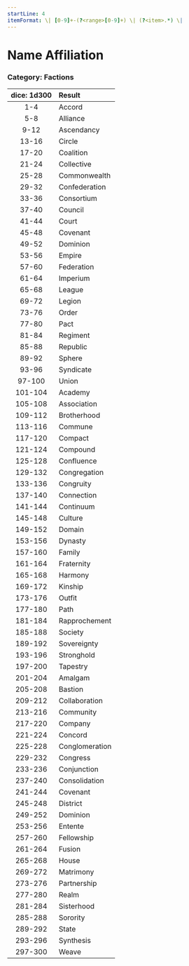 ```yaml
---
startLine: 4
itemFormat: \| [0-9]+-(?<range>[0-9]+) \| (?<item>.*) \|
---
```

# Name Affiliation
### Category: Factions

| dice: 1d300 | Result |
|:----:|:-------|
| 1-4 | Accord |
| 5-8 | Alliance |
| 9-12 | Ascendancy |
| 13-16 | Circle |
| 17-20 | Coalition |
| 21-24 | Collective |
| 25-28 | Commonwealth |
| 29-32 | Confederation |
| 33-36 | Consortium |
| 37-40 | Council |
| 41-44 | Court |
| 45-48 | Covenant |
| 49-52 | Dominion |
| 53-56 | Empire |
| 57-60 | Federation |
| 61-64 | Imperium |
| 65-68 | League |
| 69-72 | Legion |
| 73-76 | Order |
| 77-80 | Pact |
| 81-84 | Regiment |
| 85-88 | Republic |
| 89-92 | Sphere |
| 93-96 | Syndicate |
| 97-100 | Union |
| 101-104 | Academy |
| 105-108 | Association |
| 109-112 | Brotherhood |
| 113-116 | Commune |
| 117-120 | Compact |
| 121-124 | Compound |
| 125-128 | Confluence |
| 129-132 | Congregation |
| 133-136 | Congruity |
| 137-140 | Connection |
| 141-144 | Continuum |
| 145-148 | Culture |
| 149-152 | Domain |
| 153-156 | Dynasty |
| 157-160 | Family |
| 161-164 | Fraternity |
| 165-168 | Harmony |
| 169-172 | Kinship |
| 173-176 | Outfit |
| 177-180 | Path |
| 181-184 | Rapprochement |
| 185-188 | Society |
| 189-192 | Sovereignty |
| 193-196 | Stronghold |
| 197-200 | Tapestry |
| 201-204 | Amalgam |
| 205-208 | Bastion |
| 209-212 | Collaboration |
| 213-216 | Community |
| 217-220 | Company |
| 221-224 | Concord |
| 225-228 | Conglomeration |
| 229-232 | Congress |
| 233-236 | Conjunction |
| 237-240 | Consolidation |
| 241-244 | Covenant |
| 245-248 | District |
| 249-252 | Dominion |
| 253-256 | Entente |
| 257-260 | Fellowship |
| 261-264 | Fusion |
| 265-268 | House |
| 269-272 | Matrimony |
| 273-276 | Partnership |
| 277-280 | Realm |
| 281-284 | Sisterhood |
| 285-288 | Sorority |
| 289-292 | State |
| 293-296 | Synthesis |
| 297-300 | Weave |